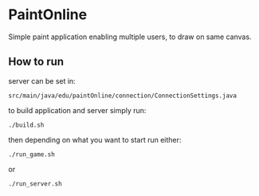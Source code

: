 
# PaintOnline

Simple paint application enabling multiple users, to draw on same canvas.


## How to run

server can be set in:
```
src/main/java/edu/paintOnline/connection/ConnectionSettings.java
```

to build application and server simply run:
```
./build.sh
```

then depending on what you want to start run either:
```
./run_game.sh
```
or 
```
./run_server.sh
```

